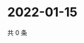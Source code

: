 # 2022-01-15

共 0 条

<!-- BEGIN WEIBO -->
<!-- 最后更新时间 Sat Jan 15 2022 06:12:01 GMT+0800 (China Standard Time) -->

<!-- END WEIBO -->
